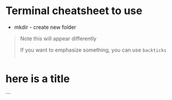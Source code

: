 # Terminal cheatsheet to use

 * mkdir - create new folder

> Note this will appear differently
> 
> If you want to emphasize something, you can use `backticks`
> ``` html
<h1> here is a title</h1>
```